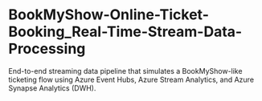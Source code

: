 # BookMyShow-Online-Ticket-Booking_Real-Time-Stream-Data-Processing
End-to-end streaming data pipeline that simulates a BookMyShow-like ticketing flow using Azure Event Hubs, Azure Stream Analytics, and Azure Synapse Analytics (DWH).
